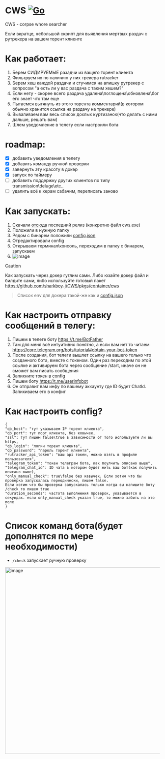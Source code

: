 # CWS [![Go](https://github.com/sharkboy-j/CWS/actions/workflows/go.yml/badge.svg?branch=main)](https://github.com/sharkboy-j/CWS/actions/workflows/go.yml)
СWS - corpse whore searcher

Если вкратце, небольшой скрипт для выявления мертвых раздач с рутрекера на вашем торент клиенте

# Как работает:
1) Берем СИДИРУЕМЫЕ разадчи из ващего торент клиента
2) Фильтруем их по наличию у них трекера rutracker
3) Берем хеш каждой раздачи и стучимся на апишку рутрекер с вопросом "а есть ли у вас раздача с таким хешем?"
4) Если нету - скорее всего раздача удалена\поглощена\обновлена\бог его знает что там еще
5) Пытаемся вытянуть из этого торента комментарий(в котором обычно хранится ссылка на раздачу на трекере)
6) Вываливаем вам весь список дохлых куртизанок(что делать с ними дальше, решать вам)
7) Шлем уведомление в телегу если настроили бота

# roadmap:
- [x] добавить уведомления в телегу
- [x] добавить команду ручной проверки
- [x] завернуть эту красоту в докер
- [x] запуск по таймеру
- [ ] добавить поддержку других клиентов по типу transmission\deluge\etc..
- [ ] удалить всё к херам сабачим, переписать заново

# Как запускать:
1) Скачали [отсюда](https://github.com/sharkboy-j/CWS/releases) последний релиз (конкретно файл cws.exe)
2) Положили в нужную папку
3) Рядом с бинарем положили [config.json](https://github.com/sharkboy-j/CWS/blob/main/config.json)
4) Отредактировали config
5) Открываем терминал\консоль, переходим в папку с бинарем, запускаем
6) ![image](https://github.com/sharkboy-j/CWS/assets/13855710/0133bbeb-77b3-42b4-997c-638f3b96c759)

> [!CAUTION]
> Как запускать через докер гуглим сами. Либо юзайте докер файл и билдите сами, либо используйте готовый пакет https://github.com/sharkboy-j/CWS/pkgs/container/cws

> Список env для докера такой-же как и [config.json](https://github.com/sharkboy-j/CWS/blob/main/config.json) 


# Как настроить отправку сообщений в телегу:
1) Пишем в телеге боту https://t.me/BotFather
2) Там для меня всё интуитивно понятно, а если вам нет то читаем https://core.telegram.org/bots/tutorial#obtain-your-bot-token
3) После создания, бот телеги вышлет ссылку на вашего только что созданного бота, вместе с токеном. Один раз переходим по этой ссылке и активируем бота через сообщение /start, иначе он не сможет вам писать сообщения
4) Запихните токен в config
5) Пишем боту https://t.me/userinfobot
6) Он отправит вам инфу по вашему аккаунту где ID будет ChatId. Запихиваем его в конфиг


# Как настроить config?
```
{
"qb_host": "тут указываем IP торент клиента",
"qb_port": тут порт клиента, без ковычек,
"ssl": тут пишем false\true в зависимости от того используете ли вы https,
"qb_login": "логин торент клиента",
"qb_password": "пароль торент клиента",
"rutracker_api_token": "ваш api токен, можно взять в профиле пользователя",
"telegram_token": "токен телеграм бота, как поулчить описано выше",
"telegram_chat_id": ID чата в котором будет жить ваш бот(как получить описано выше),
"only_manual_check": true\false без кавычек. Если хотим что бы проверка запускалась переодически, пишем false.
Если хотим что бы проверка запускалась только когда вы напишите боту /check то пишем true
"duration_seconds": частота выполнения проверок, указывается в секундах. если only_manual_check указан true, то можно забить на это поле
}
```


# Список команд бота(будет дополнятся по мере необходимости)

- `/check` запускает ручную проверку

<img width="607" alt="image" src="https://github.com/user-attachments/assets/367fdb36-cfae-4e10-8e47-c6f21acf81d8">
